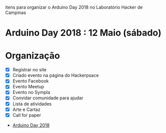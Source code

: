 itens para organizar o Arduino Day 2018 no Laboratório Hacker de Campinas

# Arduino Day 2018 : 12 Maio (sábado)

# Organização

- [x] Registrar no site
- [x] Criado evento na página do Hackerpsace
- [x] Evento Facebook
- [x] Evento Meetup
- [x] Evento no Sympla
- [x] Convidar comunidade para ajudar
- [x] Lista de atividades
- [x] Arte e Cartaz
- [x] Call for paper

- [Arduino Day 2018](https://lhc.net.br/wiki/Evento:2018/05/12_Arduino_Day)
